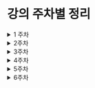 # 강의 주차별 정리

<details> 
<summary> 1 주차</summary>
<div markdown="1">

## React를 배우는 이유
1. 많은 웹사이트들이 React를 사용하고 있다.
2. 페이스북이라는 거대 기업이 React를 지원하고 있다.
   - 무료로 React 를 사용할 수 있다.
3. 가장 큰 커뮤니티를 가지고 있다.
   - 많은 웹 개발자들이 사용하는 만큼 거대한 커뮤니티를 가지고 있다.
   - 한번 배워서 어디든지 쓸 수있다.

## React 기초
### Javascript VS React
1. React는 웹 페이지를 간단하게 상호작용하기 위해 만들어짐 
2. javascript는 웹브라우저에 하나의 기능을 추가 할 때 많은 과W정을 지나쳐야 한다.
  - 간단한 예제 (버튼 클릭시 얼마나 버튼을 클릭했는지를 화면에 텍스트로 보여주기)
    - React 로 작성한 파일 보기 [react]
    - Javascript 로 작성한 파일 보기 [js]

3. Javascript는 HTML에 있는 요소들을 수정하는 것이다.
4. React는 Javascript로 만든 요소를 번역하여 HTML에 넣는 것이다.
5. Javascript의 event listener을 React에서 property로 줄 수 있다.

   ```javascript
       // java script
       const button = document.getElementById("btn");
       button.addEventListener('click', () => - {console.log("I'm clicked!")})

      // React
      const btn = React.createElement("button",{
         onClick: () => console.log("I'm clicked!")
      },
      "Click me!" // content
      )
   ```
### JSX 문법: JS의 확장판(HTML+JS)
1. JSX를 사용하면 훨씬 이해하기 쉽게 요소들을 생성할 수 있다.
2. HTML과 굉장히 비슷하지만 event listener 을 사용할 수 있다.
3. 요소안에 자식 요소들을 넣고 싶을 때 자식 요소들을 함수로 사용하면 자식요소로 추가가 가능하다.
   -  JSX 로 작성한 파일 [JSX]
   -  JSX 추가적 작성 파일 [JSX2]
   -  예시
   ```javascript
   function App() {
      // 여시서 HTML의 duv 태그와 <h1>, <h2>태그를 반환한다.
      // JSX 안에 {}로 감싸면 이 블록 안의 구문은 자바스크립트로 인식한다.
      return (
         <div>
            <h1>Hello</h1>
            <h2>Hi{10* 10 /*100*/}</h2>
         </div>
      )
   }
   ```
### state
- State 파일 [State]
1. 값을 변경 시키는 방법
   - React 랜더는 값이 변경되는 부분만 업데이트 해줌
     -  오로지 바뀐 부분만 생성  ==> 효율적임
     -  일반 자바스크립트의 경우 노드 정보가 바뀔 때 마다 노드 트리를 처음부터 다시 생성
2. React.useState()
   - 인수로 반환하는 데이터의 초기값 설정
   - 반환값: (데이터, 데이터를 가공하는 함수)를 배열로 반환
   - 데이터를 가공하는 함수는 인수로 데이터를 바꾸고 리 랜더링 함
3. state를 이용한 간단한 프로잭트 만들기
   - 간단한 변환기 (분 -> 시 변환기, Km -> Miles 변환기)를 선택해서 화면에 보여주는 프로젝트
   - 프로젝트 파일 [State_project]
#### state class
   - state class 방식   
   - class 방식에서 render할 떼는 render() 함수를 사용한다.
  ```javascript
   class App extends React.Component{
      // render 함수로 컴포넌트를 반환한다.
      render() {
         return (
            <div>
               <h1>Count </h1>
            </div>
         )
      }
   }
   ```
  - class에서의 state는 객체이다
  ```javascript
   class App extends React.Component{
      // render 함수로 컴포넌트를 반환한다.
      // state는 객체이다.
      state = {
         count: 0,
         // movie = [] // 미리 선언해도 에러가 나지 않는다.
      }
      const {count} = this.state;
      render() {
         return (
            <div>
               <h1>Count {count} </h1>
            </div>
         )
      }
   }
   ```
   - state를 변경하려면 setState() 함수를 사용한다.
   ```javascript
   // setState() 함수를 사용하여 state를 변경한다.
   add = () => {
      this.setState({count: this.state.count + 1})
   }
   ```
## component life cycle
### Mount: 컴포넌트 생성
   - 초기에 랜더링 될 때 실행되는 함수
   - 컴포넌트가 생성될 때 실행
   - 함수
     - constructor()
       - javascript에서 class를 만들 때 호출되는 함수
     - render()
       - 컴포넌트가 랜더링 될 때 실행되는 함수
     - componentDidMount()
       - 컴포넌트가 랜더링 된 후 실행되는 함수
      ```javascript
      componentDidMount() {
         // render 함수가 실행된 후 바로 실행 된다.
         // 로딩 화면 이후 fetch를 통해 데이터를 받아올 때 사용한다.
         console.log("component rendered");
      }
      ```
     - 실행 순서
       - constructor() -> render() -> componentDidMount() 순으로 실행
### Update: 컴포넌트 업데이트
  - 랜더링이 업데이트 될 때 실행되는 함수
   - 함수
     - render()
       - 컴포넌트가 업데이트 될 때 마다 실행되는 함수
       - Mount의 render()와 동일
     - componentDidUpdate()
       - 컴포넌트가 업데이트 된 후 실행되는 함수
### Unmount: 컴포넌트 제거
- 컴포넌트가 사라질 때 실행되는 함수
</div>
</details>
<details>
<summary> 2주차</summary>
<div markdown ="1">

# Props
- props 파일 [props]
## 정의
   - 부모 컴포넌트에서 자식 컴포넌트에 데이터를 보낼 수 있게 해주는 방법
   - 하나의 함수를 정의 하고 여러개의 컴포넌트를 다르게 줄 수 있음
   - state 와 props에 밀접환 관계 -> props가 변경 == state 변경
## props(속성) 사용
   - 컴포넌트에 속성을 추가한다.
   - 부모 컴포넌트에서 자식 컴포넌트로 데이터를 전송하는 방법이다.
   - 여러개의 컴포넌트를 생성할 필요가 없이 하나의 컴포넌트에 속성(props)를 추가 할 수 있다.
   - 컴포넌트에 추가된 속성을 컴포넌트를 생성하는 함수의 인수(arguments)에 들어간다.
   - 컴포넌트의 속성값에 따라 다르게 적용할 수 있다.
   - 컴포넌트에 함술를 작성하면 그 함수는 event listener 가 아니라 단지 props가 된다
      ```javascript
      // props는 함수의 모든 인수를 포함하는 객체이다.
      // {text} == props.text
      // Header 인수로 컴포넌트의 속성이 들어온다.
      function Header({text}) {
         return (
            <h1>{text}</h1>
         );
      }
      function App() {
         return (
            // 두 개의 컴포넌트가 다르게 나온다
            // 컴포넌트 속성의 이름이 props의 이름과 같아야 한다.
            // 각 출력 텍스트가 Hello, Hi로 다르게 나온다.
            // 힘수의 매개변수에 없는 속성을 추가 해도 에러가 걸리지 않는다.
            <div>
               <Header text={"Hello"}/>
               <Header text={"Hi"} Hello= {'hello'}/>
            </div>
         )
      }
      ```
## props.key
   - 컴포넌트를 구분하기 위해 key(고유번호)사용
   - 중복 값 X
   - key는 컴포넌트의 속성이 아닌 react에서 컴포넌트를 구분하기 위해 사용
   ```javascript
   function Hello ({text}) {
      return (
         <h1>Hello! {text}</h1>
      );
   }
   function App() {
      // 컴포넌트를 생성할 때 키 값을 추가한다.
      return (
         <div>
            <Hello key={1} text={"Hello"}/>
            <Hello key={2} text={"Hi"}/>
         </div>
      )
   }
   ```
## React.memo()
   - props가 변경이 되면 re-rendering 된다.
   - props 값이 변경 되지 않을 때 그 컴포넌트가 re-rendering 되지 않게 한다.
   ```javascript
   function Btn() {/*Button component function*/}

   const memorizedBtn = React.memo(Btn); // Btn 컴포넌트를 기억
   function App {
      return (
         <memorizedBtn /*props change*/ /> // props가 변경 되었기 때문에 re-rendering 된다.
         <memorizedBtn /*props not change*/ /> // props가 변경되지 않기 때문에 re-rendering 되지 않는다.
      );
   }
   // 랜더링 하는 함수
   React.createRoot(root).render(<App />)
   ```
## prop.Types
   - 컴포넌트의 prop의 자료형을 지정할 수 있다.
   - isRequired 를 붙혀서 필수로 지정하게 할 수 있다.
## state와 props의 문제점
   - re rendering 될 때 마다 state와 props의 내용이 바뀌기 때문에 불필요한 랜더링이 발생한다.
   - 실제 내용은 바뀌지 않지만 랜더링이 발생한다.
   - 이를 해결하기 위해 React.memo()를 사용한다.
</div>
</details>

<details>
<summary> 3주차</summary>  
<div markdown ="1">

# useEffect
## 정의
- 컴포넌트가 랜더링 될 때 마다 실행되는 함수
- 컴포넌트가 랜더링 되지 않으면 실행되지 않는다.
- 변경되는 state를 감지하여 실행된다.

## clean up function
- 컴포넌트가 삭제될 때 실행되는 함수
- 이 함수를 통해 언제 컴포넌트가 삭제되는 지 알 수 있다.
- 메모리 누수를 막기 위해 사용함
- 자주 사용되는 함수가 아니다.
## 사용법
- 컴포넌트가 생성될 때 마다 실행된다.
   ```javascript
   // useEffect(함수, [state])
   useEffect(() => {
      console.log("rendering");
      //컴포넌트가 삭제또는 업데이트 되기 전에 실행
      return () => console.log("destroyed"); 
   }, []); // mount 될 때만 실행
   ```
   - 첫번째 인수로 콜백함수 실행
   - 두 번째 인수로 변경되는 state를 배열로 넣어준다.
     - [state1, state2..] 형식으로 지정
     - 빈 배열일 경우 mount 될 때만 실행
   - return: unmount 또는 state 업데이트 직전에 반환된 함수 실행
## Mount & Unmount
1. mount
   - 컴포넌트가 생성될 떄
   - 초기 랜더링 때 발생
   - DOM에 컴포넌트가 추가 될 때
2. unmount
   - 컴포넌트가 삭제될 때
   - DOM에 있는 컴포넌트가 삭제될 때
</div>
</details>

<details>
<summary> 4주차</summary>
<div markdown ="1">

# TO DO LIST APP
## 시작
-  2023-04-23
-  to do list App.js 파일 [to_do_list]

## 목표
- React를 이용한 간단한 To Do List App 만들기

## map()
- 배열의 각 요소에 함수를 적요한 결과를 모아 새로운 배열을 반환한다.
- 배열 요소의 수 만큼 매개변수로 받은 함수가 실행된다.
- 각 배열의 요소를를 HTML 태그요소를 반환 한다.

# Movie App
- 2023-04-27
- movie App.js 파일 [movie_App]

## 목표
- React를 이용한 간단한 Movie App 만들기
- 웹페이지 이동에 대해 배우기
## React 모듈화
- Movie 컴포넌트를 따로 만들어서 component 폴더에 저장
- router에 홈화면 Home 컴포넌트와 각 영화의 세부 정보를 나타내는 Detail 컴포넌트를 저장

## React Router
- React에서 페이지 이동을 할 수 있게 해주는 라이브러리
- react-router-dom 모듈을 사용한다.
- Route 컴포넌트는 path 속성으로 경로를 지정해 해당 컴포넌트를 랜더링 한다.
  - Home 컴포넌트는 "/" 경로로 지정
  - 경로를 지정할 때 지정할 경로 앞에 '/'를 붙인다. 에) "/about"
   ```javascript
   // path에 "/" 경로를 지정한 후 Home 컴포넌트를 랜더링 한다. 여기서 "/"은 홈화면을 의미한다.
   <Route path="/">
      <Home />
   </Route>
   // path에 about 결로를 지정한 후 About 컴포넌트를 랜더링 한다.
   <Route path="/about">
      <About />
   ```
- Link 컴포넌트는 to 속성으로 경로를 지정해 해당 경로로 이동한다.
  - Link 컴포넌트는 a 태그로 이루어져 있다.
  - a 태그는 href 속성으로 경로를 지정해 해당 경로로 이동한다.
  - a 태그는 페이지를 이동할 때마다 새로고침이 되어 페이지가 처음부터 다시 랜더링 된다.
  - Link 컴포넌트는 페이지를 이동할 때 새로고침이 되지 않는다. -> 효율적이다.
   ````javascript
   // to 속성에 이동할 경로를 지정한다.
   // 마치 HTML에 a 태그 처럼 사용 되지만 웹페이지가 새로 고침 되지 않는다. 
   <Link to="이동 경로">텍스트</Link>
   ````
## useParams()
- Route 컴포넌트의 path 속성에 지정한 경로에 매칭되는 컴포넌트를 랜더링 할 때
- Route path 경로에 :id를 넣으면 id를 변수로 받아 사용할 수 있다.
- useParams() 함수는 이 id를 받아서 사용할 수 있게 해준다.
- useParams() 함수는 객체를 반환한다.
- 객체의 key는 Route path 경로에 :id로 지정한 변수명이다. 즉 id가 된다.

   ````javascript
   // App.js 파일
   // id를 변수로 받아 사용한다.
   <Route path="/movie/:id">
      <Detail /> //Detail 컴포넌트로 이동
   </Route>

   // Detail.js 파일
   // useParams() 함수를 사용해 id를 받아온다.
   const { id } = useParams();

   // fetch 함수를 사용하여 id마다 다른 데이터를 받아온다.
   fetch(`https://yts.mx/api/v2/movie_details.json?movie_id=${id}`)
   ````
   ````
</div>
</details>

<details>
<summary> 5주차</summary>
<div markdown ="1">

# Published React using github page
- 2023-05-02

## gh-pages
- Github에서 제공하는 정적 웹페이지 호스팅 서비스
- React 프로젝트를 Github pages에 호스팅 하기 위해 사용한다.
- Github 페이지는 무료로 제공하기 때문에 속도가 느리다.

## deploy scrpit in package.json
- React 프로젝트를 Github pages에 호스팅 하기 위해 package.json 파일에 deploy 스크립트를 추가한다.
- deploy 스크립트는 gh-pages 모듈을 사용한다.
- deploy 스크립트를 이용하여 React 프로젝트를 Github pages에 호스팅 한다.
- predeploy 스크립트를 만들어 deploy 스크립트가 실행되기 전에 먼저 실행 되며 build 폴더를 생성한다.
</div>
</details>
<details>
<summary> 6주차</summary>
<div markdown ="1">

# React 추가적 공부
## Conditional Rendering
- 조건에 따라 다른 컴포넌트를 랜더링 하는 것
- if문, 삼항 연산자, && 연산자를 사용한다.

### if문
- if문을 사용하여 조건에 따라 다른 컴포넌트를 랜더링 한다.
- 예제 코드
  ```javascript
  function Item({name, isPacked}) {
   // isPacked 가 참이면 이름 뒤에 ✔를 붙여준다.
   //  isPacked 가 거짓이면 이름만 출력한다.
    if(isPacked) {
      return (
        <li className="item">
          {name} ✔
        </li>
      );
    } else {
      return (
        <li className="item">
          {name}
        </li>
      );
    }
  }
  ```
### 삼항연산자
- 삼항연산자(조건 ? 참: 거짓)를 사용하여 조건에 따라 다른 컴포넌트를 랜더링 한다.
- 간단한 조건일 때 주로 사용된다.
- 예제 코드
  ```javascript
  function Item({name, isPacked}) {
   // 위의 코드를 삼항연산자를 이용하여 간단하게 표현
   // isPacked 가 참이면 이름 뒤에 ✔를 붙여준다.
   //  isPacked 가 거짓이면 이름만 출력한다.
   return (
      <li>
         {isPacked ? `${name} ✔` : name}
      </li>
   )
  }
  ```
### 논리 연산자(&&)
- 논리 연산자(&&)를 사용하여 조건에 따라 다른 컴포넌트를 랜더링 한다.
- 조건이 참이면 뒤의 컴포넌트를 랜더링 한다.
- 예제코드
  ```javascript
  function Item({name, isPacked}) {
   // 논리 연사자를 이용하여  더 간단하게 표현이 가능하다.
   // isPacked 가 참이면 이름 뒤에 ✔를 붙여준다.
   //  isPacked 가 거짓이면 뒤에 부분은 실행되지 않는다.
   return (
      <li>
         {name}{isPacked && '✔'}
      </li>
   )
  }
  ```
- 주의사항
  - 논리 연산자를 사용할 때 숫자를 사용하면 안된다.
  - 위 코드에서 isPacked가 0이면 0이 표시 된다.

</div>
</details>

[react]: ./react_for_beginer/index.html
[js]: ./react_for_beginer/vanilla.html
[JSX]: ./react_for_beginer/JSX.html
[JSX2]: ./react_for_beginer/JSX_Two.html
[State]: ./react_for_beginer/State.html
[State_project]: ./react_project01/index.html
[props]: ./react_for_beginer/Props.html
[to_do_list]: ./to-do-list/src/App.js
[movie_App]: ./movie-app/src/App.js